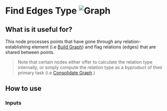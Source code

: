 # Find Edges Type ![Graph](https://img.shields.io/badge/Graph-37a573)

## What is it useful for?
This node processes points that have gone through any relation-establishing element (i.e [Build Graph](PCGExBuildGraph.md)) and flag relations (edges) that are shared between points.  

> Note that certain nodes either offer to calculate the relation type internally, or simply compute the relation type as a byproduct of their primary task (i.e [Consolidate Graph](PCGExConsolidateGraph.md).)

## How to use
### Inputs